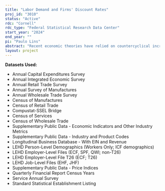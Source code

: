 ```yaml
---
title: "Labor Demand and Firms' Discount Rates"
proj_id: "3010"
status: "Active"
rdc: "Cornell"
rdc_type: "Federal Statistical Research Data Center"
start_year: "2024"
end_year: ""
pi: "Paulo Lins"
abstract: "Recent economic theories have relied on countercyclical increases in risk premiums to generate realistic cyclical fluctuations in unemployment. We propose a method to identify the sources of this cyclical variation in hiring risk by estimating firm-specific discount rates using establishment-level panel data. Our method relates measures of labor intensity (e.g., the labor share) to previous and future hiring rates and uses Euler equations to connect the estimated coefficient to discount rates. We implement our method using restricted-use microdata from the Census Bureau's Longitudinal Employer-Household Dynamics (LEHD). Cost information comes from the Economic Census and annual surveys, and balance sheet data comes from the Quarterly Financial Reports (QFR). Lastly, we project the estimated discount factor on firms' characteristics, shedding light on the underlying mechanisms at play. We show that financial frictions are crucial for understanding cyclical fluctuations in unemployment, specifically for small firms that depend on banking lending. We conclude the paper by providing a set of moments and mechanisms that are important to understand the cyclical behavior of labor demand and that need to be accounted for in theoretical models of the business cycles."
layout: project
---
```


**Datasets Used:**

  - Annual Capital Expenditures Survey 
  - Annual Integrated Economic Survey 
  - Annual Retail Trade Survey 
  - Annual Survey of Manufactures 
  - Annual Wholesale Trade Survey 
  - Census of Manufactures 
  - Census of Retail Trade 
  - Compustat-SSEL Bridge 
  - Census of Services 
  - Census of Wholesale Trade 
  - Supplementary Public Data - Economic Indicators and Other Industry Metrics 
  - Supplementary Public Data - Industry and Product Codes 
  - Longitudinal Business Database - With EIN and Revenue 
  - LEHD Person-Level Demographics (Workers Only; ICF demographics) 
  - LEHD Employer-Level Files (ECF, SPF, QWI; non-T26) 
  - LEHD Employer-Level File T26 (ECF; T26) 
  - LEHD Job-Level Files (EHF, JHF) 
  - Supplementary Public Data - Price Indices 
  - Quarterly Financial Report Census Years 
  - Service Annual Survey 
  - Standard Statistical Establishment Listing 

